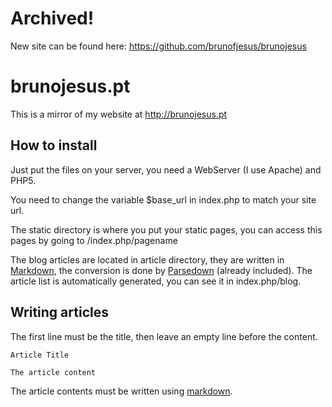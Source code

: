 # Archived!
New site can be found here: https://github.com/brunofjesus/brunojesus

# brunojesus.pt
This is a mirror of my website at http://brunojesus.pt


## How to install

Just put the files on your server, you need a WebServer (I use Apache) and PHP5.

You need to change the variable $base_url in index.php to match your site url.

The static directory is where you put your static pages, you can access this pages by going to /index.php/pagename

The blog articles are located in article directory, they are written in [Markdown](http://daringfireball.net/projects/markdown/syntax), the conversion is done by [Parsedown](https://github.com/erusev/parsedown) (already included). The article list is automatically generated, you can see it in index.php/blog.

## Writing articles

The first line must be the title, then leave an empty line before the content.

```
Article Title

The article content
```

The article contents must be written using [markdown](http://daringfireball.net/projects/markdown/syntax).
